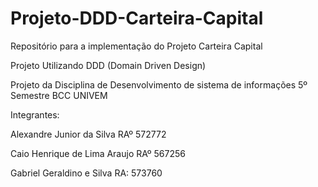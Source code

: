 # Projeto-DDD-Carteira-Capital
Repositório para a implementação do Projeto Carteira Capital

Projeto Utilizando DDD (Domain Driven Design)

Projeto da Disciplina de Desenvolvimento de sistema de informações 5º Semestre BCC UNIVEM

Integrantes:

Alexandre Junior da Silva RAº 572772

Caio Henrique de Lima Araujo RAº 567256

Gabriel Geraldino e Silva RA: 573760
